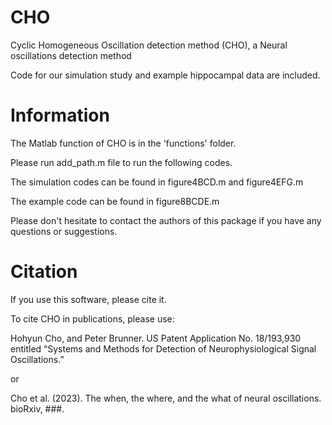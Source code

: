 # CHO 
Cyclic Homogeneous Oscillation detection method (CHO), a Neural oscillations detection method

Code for our simulation study and example hippocampal data are included.

# Information

The Matlab function of CHO is in the 'functions' folder.

Please run add_path.m file to run the following codes.

The simulation codes can be found in figure4BCD.m and figure4EFG.m

The example code can be found in figure8BCDE.m

Please don't hesitate to contact the authors of this package if you have any questions or suggestions.

# Citation

If you use this software, please cite it.

To cite CHO in publications, please use:

Hohyun Cho, and Peter Brunner. US Patent Application No. 18/193,930 entitled “Systems and Methods for Detection of Neurophysiological Signal Oscillations.”

or

Cho et al. (2023). The when, the where, and the what of neural oscillations. bioRxiv, ###. 

